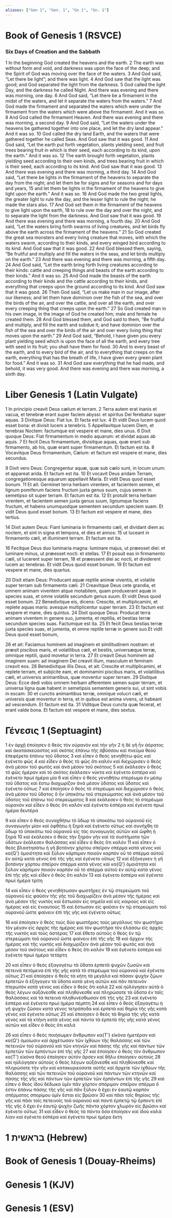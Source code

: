 ```yaml
---
aliases: ["Gen 1", "Gen. 1", "Gn 1", "Gn. 1"]
---
```



# Book of Genesis 1 (RSVCE)

### Six Days of Creation and the Sabbath
1 In the beginning God created the heavens and the earth.
2 The earth was without form and void, and darkness was upon the face of the deep; and the Spirit of God was moving over the face of the waters.
3 And God said, “Let there be light”; and there was light.
4 And God saw that the light was good; and God separated the light from the darkness.
5 God called the light Day, and the darkness he called Night. And there was evening and there was morning, one day.
6 And God said, “Let there be a firmament in the midst of the waters, and let it separate the waters from the waters.”
7 And God made the firmament and separated the waters which were under the firmament from the waters which were above the firmament. And it was so.
8 And God called the firmament Heaven. And there was evening and there was morning, a second day.
9 And God said, “Let the waters under the heavens be gathered together into one place, and let the dry land appear.” And it was so.
10 God called the dry land Earth, and the waters that were gathered together he called Seas. And God saw that it was good.
11 And God said, “Let the earth put forth vegetation, plants yielding seed, and fruit trees bearing fruit in which is their seed, each according to its kind, upon the earth.” And it was so.
12 The earth brought forth vegetation, plants yielding seed according to their own kinds, and trees bearing fruit in which is their seed, each according to its kind. And God saw that it was good.
13 And there was evening and there was morning, a third day.
14 And God said, “Let there be lights in the firmament of the heavens to separate the day from the night; and let them be for signs and for seasons and for days and years,
15 and let them be lights in the firmament of the heavens to give light upon the earth.” And it was so.
16 And God made the two great lights, the greater light to rule the day, and the lesser light to rule the night; he made the stars also.
17 And God set them in the firmament of the heavens to give light upon the earth,
18 to rule over the day and over the night, and to separate the light from the darkness. And God saw that it was good.
19 And there was evening and there was morning, a fourth day.
20 And God said, “Let the waters bring forth swarms of living creatures, and let birds fly above the earth across the firmament of the heavens.”
21 So God created the great sea monsters and every living creature that moves, with which the waters swarm, according to their kinds, and every winged bird according to its kind. And God saw that it was good.
22 And God blessed them, saying, “Be fruitful and multiply and fill the waters in the seas, and let birds multiply on the earth.”
23 And there was evening and there was morning, a fifth day.
24 And God said, “Let the earth bring forth living creatures according to their kinds: cattle and creeping things and beasts of the earth according to their kinds.” And it was so.
25 And God made the beasts of the earth according to their kinds and the cattle according to their kinds, and everything that creeps upon the ground according to its kind. And God saw that it was good.
26 Then God said, “Let us make man in our image, after our likeness; and let them have dominion over the fish of the sea, and over the birds of the air, and over the cattle, and over all the earth, and over every creeping thing that creeps upon the earth.”
27 So God created man in his own image, in the image of God he created him; male and female he created them.
28 And God blessed them, and God said to them, “Be fruitful and multiply, and fill the earth and subdue it; and have dominion over the fish of the sea and over the birds of the air and over every living thing that moves upon the earth.”
29 And God said, “Behold, I have given you every plant yielding seed which is upon the face of all the earth, and every tree with seed in its fruit; you shall have them for food.
30 And to every beast of the earth, and to every bird of the air, and to everything that creeps on the earth, everything that has the breath of life, I have given every green plant for food.” And it was so.
31 And God saw everything that he had made, and behold, it was very good. And there was evening and there was morning, a sixth day.


# Liber Genesis 1 (Latin Vulgate)

1 In principio creavit Deus cælum et terram.
2 Terra autem erat inanis et vacua, et tenebræ erant super faciem abyssi: et spiritus Dei ferebatur super aquas.
3 Dixitque Deus: Fiat lux. Et facta est lux.
4 Et vidit Deus lucem quod esset bona: et divisit lucem a tenebris.
5 Appellavitque lucem Diem, et tenebras Noctem: factumque est vespere et mane, dies unus.
6 Dixit quoque Deus: Fiat firmamentum in medio aquarum: et dividat aquas ab aquis.
7 Et fecit Deus firmamentum, divisitque aquas, quæ erant sub firmamento, ab his, quæ erant super firmamentum. Et factum est ita.
8 Vocavitque Deus firmamentum, Cælum: et factum est vespere et mane, dies secundus.

9 Dixit vero Deus: Congregentur aquæ, quæ sub cælo sunt, in locum unum: et appareat arida. Et factum est ita.
10 Et vocavit Deus aridam Terram, congregationesque aquarum appellavit Maria. Et vidit Deus quod esset bonum.
11 Et ait: Germinet terra herbam virentem, et facientem semen, et lignum pomiferum faciens fructum juxta genus suum, cujus semen in semetipso sit super terram. Et factum est ita.
12 Et protulit terra herbam virentem, et facientem semen juxta genus suum, lignumque faciens fructum, et habens unumquodque sementem secundum speciem suam. Et vidit Deus quod esset bonum.
13 Et factum est vespere et mane, dies tertius.

14 Dixit autem Deus: Fiant luminaria in firmamento cæli, et dividant diem ac noctem, et sint in signa et tempora, et dies et annos:
15 ut luceant in firmamento cæli, et illuminent terram. Et factum est ita.

16 Fecitque Deus duo luminaria magna: luminare majus, ut præesset diei: et luminare minus, ut præesset nocti: et stellas.
17 Et posuit eas in firmamento cæli, ut lucerent super terram,
18 et præessent diei ac nocti, et dividerent lucem ac tenebras. Et vidit Deus quod esset bonum.
19 Et factum est vespere et mane, dies quartus.

20 Dixit etiam Deus: Producant aquæ reptile animæ viventis, et volatile super terram sub firmamento cæli.
21 Creavitque Deus cete grandia, et omnem animam viventem atque motabilem, quam produxerant aquæ in species suas, et omne volatile secundum genus suum. Et vidit Deus quod esset bonum.
22 Benedixitque eis, dicens: Crescite, et multiplicamini, et replete aquas maris: avesque multiplicentur super terram.
23 Et factum est vespere et mane, dies quintus.
24 Dixit quoque Deus: Producat terra animam viventem in genere suo, jumenta, et reptilia, et bestias terræ secundum species suas. Factumque est ita.
25 Et fecit Deus bestias terræ juxta species suas, et jumenta, et omne reptile terræ in genere suo.Et vidit Deus quod esset bonum,

26 et ait: Faciamus hominem ad imaginem et similitudinem nostram: et præsit piscibus maris, et volatilibus cæli, et bestiis, universæque terræ, omnique reptili, quod movetur in terra.
27 Et creavit Deus hominem ad imaginem suam: ad imaginem Dei creavit illum, masculum et feminam creavit eos.
28 Benedixitque illis Deus, et ait: Crescite et multiplicamini, et replete terram, et subjicite eam, et dominamini piscibus maris, et volatilibus cæli, et universis animantibus, quæ moventur super terram.
29 Dixitque Deus: Ecce dedi vobis omnem herbam afferentem semen super terram, et universa ligna quæ habent in semetipsis sementem generis sui, ut sint vobis in escam:
30 et cunctis animantibus terræ, omnique volucri cæli, et universis quæ moventur in terra, et in quibus est anima vivens, ut habeant ad vescendum. Et factum est ita.
31 Viditque Deus cuncta quæ fecerat, et erant valde bona. Et factum est vespere et mane, dies sextus.


# Γένεσις 1 (Septuagint)

1 ἐν ἀρχῇ ἐποίησεν ὁ θεὸς τὸν οὐρανὸν καὶ τὴν γῆν
2 ἡ δὲ γῆ ἦν ἀόρατος καὶ ἀκατασκεύαστος καὶ σκότος ἐπάνω τῆς ἀβύσσου καὶ πνεῦμα θεοῦ ἐπεφέρετο ἐπάνω τοῦ ὕδατος
3 καὶ εἶπεν ὁ θεός γενηθήτω φῶς καὶ ἐγένετο φῶς
4 καὶ εἶδεν ὁ θεὸς τὸ φῶς ὅτι καλόν καὶ διεχώρισεν ὁ θεὸς ἀνὰ μέσον τοῦ φωτὸς καὶ ἀνὰ μέσον τοῦ σκότους
5 καὶ ἐκάλεσεν ὁ θεὸς τὸ φῶς ἡμέραν καὶ τὸ σκότος ἐκάλεσεν νύκτα καὶ ἐγένετο ἑσπέρα καὶ ἐγένετο πρωί ἡμέρα μία
6 καὶ εἶπεν ὁ θεός γενηθήτω στερέωμα ἐν μέσῳ τοῦ ὕδατος καὶ ἔστω διαχωρίζον ἀνὰ μέσον ὕδατος καὶ ὕδατος καὶ ἐγένετο οὕτως
7 καὶ ἐποίησεν ὁ θεὸς τὸ στερέωμα καὶ διεχώρισεν ὁ θεὸς ἀνὰ μέσον τοῦ ὕδατος ὃ ἦν ὑποκάτω τοῦ στερεώματος καὶ ἀνὰ μέσον τοῦ ὕδατος τοῦ ἐπάνω τοῦ στερεώματος
8 καὶ ἐκάλεσεν ὁ θεὸς τὸ στερέωμα οὐρανόν καὶ εἶδεν ὁ θεὸς ὅτι καλόν καὶ ἐγένετο ἑσπέρα καὶ ἐγένετο πρωί ἡμέρα δευτέρα

9 καὶ εἶπεν ὁ θεός συναχθήτω τὸ ὕδωρ τὸ ὑποκάτω τοῦ οὐρανοῦ εἰς συναγωγὴν μίαν καὶ ὀφθήτω ἡ ξηρά καὶ ἐγένετο οὕτως καὶ συνήχθη τὸ ὕδωρ τὸ ὑποκάτω τοῦ οὐρανοῦ εἰς τὰς συναγωγὰς αὐτῶν καὶ ὤφθη ἡ ξηρά
10 καὶ ἐκάλεσεν ὁ θεὸς τὴν ξηρὰν γῆν καὶ τὰ συστήματα τῶν ὑδάτων ἐκάλεσεν θαλάσσας καὶ εἶδεν ὁ θεὸς ὅτι καλόν
11 καὶ εἶπεν ὁ θεός βλαστησάτω ἡ γῆ βοτάνην χόρτου σπεῖρον σπέρμα κατὰ γένος καὶ κα{Q'} ὁμοιότητα καὶ ξύλον κάρπιμον ποιοῦν καρπόν οὗ τὸ σπέρμα αὐτοῦ ἐν αὐτῷ κατὰ γένος ἐπὶ τῆς γῆς καὶ ἐγένετο οὕτως
12 καὶ ἐξήνεγκεν ἡ γῆ βοτάνην χόρτου σπεῖρον σπέρμα κατὰ γένος καὶ κα{Q'} ὁμοιότητα καὶ ξύλον κάρπιμον ποιοῦν καρπόν οὗ τὸ σπέρμα αὐτοῦ ἐν αὐτῷ κατὰ γένος ἐπὶ τῆς γῆς καὶ εἶδεν ὁ θεὸς ὅτι καλόν
13 καὶ ἐγένετο ἑσπέρα καὶ ἐγένετο πρωί ἡμέρα τρίτη

14 καὶ εἶπεν ὁ θεός γενηθήτωσαν φωστῆρες ἐν τῷ στερεώματι τοῦ οὐρανοῦ εἰς φαῦσιν τῆς γῆς τοῦ διαχωρίζειν ἀνὰ μέσον τῆς ἡμέρας καὶ ἀνὰ μέσον τῆς νυκτὸς καὶ ἔστωσαν εἰς σημεῖα καὶ εἰς καιροὺς καὶ εἰς ἡμέρας καὶ εἰς ἐνιαυτοὺς
15 καὶ ἔστωσαν εἰς φαῦσιν ἐν τῷ στερεώματι τοῦ οὐρανοῦ ὥστε φαίνειν ἐπὶ τῆς γῆς καὶ ἐγένετο οὕτως

16 καὶ ἐποίησεν ὁ θεὸς τοὺς δύο φωστῆρας τοὺς μεγάλους τὸν φωστῆρα τὸν μέγαν εἰς ἀρχὰς τῆς ἡμέρας καὶ τὸν φωστῆρα τὸν ἐλάσσω εἰς ἀρχὰς τῆς νυκτός καὶ τοὺς ἀστέρας
17 καὶ ἔθετο αὐτοὺς ὁ θεὸς ἐν τῷ στερεώματι τοῦ οὐρανοῦ ὥστε φαίνειν ἐπὶ τῆς γῆς
18 καὶ ἄρχειν τῆς ἡμέρας καὶ τῆς νυκτὸς καὶ διαχωρίζειν ἀνὰ μέσον τοῦ φωτὸς καὶ ἀνὰ μέσον τοῦ σκότους καὶ εἶδεν ὁ θεὸς ὅτι καλόν
19 καὶ ἐγένετο ἑσπέρα καὶ ἐγένετο πρωί ἡμέρα τετάρτη

20 καὶ εἶπεν ὁ θεός ἐξαγαγέτω τὰ ὕδατα ἑρπετὰ ψυχῶν ζωσῶν καὶ πετεινὰ πετόμενα ἐπὶ τῆς γῆς κατὰ τὸ στερέωμα τοῦ οὐρανοῦ καὶ ἐγένετο οὕτως
21 καὶ ἐποίησεν ὁ θεὸς τὰ κήτη τὰ μεγάλα καὶ πᾶσαν ψυχὴν ζῴων ἑρπετῶν ἃ ἐξήγαγεν τὰ ὕδατα κατὰ γένη αὐτῶν καὶ πᾶν πετεινὸν πτερωτὸν κατὰ γένος καὶ εἶδεν ὁ θεὸς ὅτι καλά
22 καὶ ηὐλόγησεν αὐτὰ ὁ θεὸς λέγων αὐξάνεσθε καὶ πληθύνεσθε καὶ πληρώσατε τὰ ὕδατα ἐν ταῖς θαλάσσαις καὶ τὰ πετεινὰ πληθυνέσθωσαν ἐπὶ τῆς γῆς
23 καὶ ἐγένετο ἑσπέρα καὶ ἐγένετο πρωί ἡμέρα πέμπτη
24 καὶ εἶπεν ὁ θεός ἐξαγαγέτω ἡ γῆ ψυχὴν ζῶσαν κατὰ γένος τετράποδα καὶ ἑρπετὰ καὶ θηρία τῆς γῆς κατὰ γένος καὶ ἐγένετο οὕτως
25 καὶ ἐποίησεν ὁ θεὸς τὰ θηρία τῆς γῆς κατὰ γένος καὶ τὰ κτήνη κατὰ γένος καὶ πάντα τὰ ἑρπετὰ τῆς γῆς κατὰ γένος αὐτῶν καὶ εἶδεν ὁ θεὸς ὅτι καλά

26 καὶ εἶπεν ὁ θεός ποιήσωμεν ἄνθρωπον κα{T'} εἰκόνα ἡμετέραν καὶ κα{Q'} ὁμοίωσιν καὶ ἀρχέτωσαν τῶν ἰχθύων τῆς θαλάσσης καὶ τῶν πετεινῶν τοῦ οὐρανοῦ καὶ τῶν κτηνῶν καὶ πάσης τῆς γῆς καὶ πάντων τῶν ἑρπετῶν τῶν ἑρπόντων ἐπὶ τῆς γῆς
27 καὶ ἐποίησεν ὁ θεὸς τὸν ἄνθρωπον κα{T'} εἰκόνα θεοῦ ἐποίησεν αὐτόν ἄρσεν καὶ θῆλυ ἐποίησεν αὐτούς
28 καὶ ηὐλόγησεν αὐτοὺς ὁ θεὸς λέγων αὐξάνεσθε καὶ πληθύνεσθε καὶ πληρώσατε τὴν γῆν καὶ κατακυριεύσατε αὐτῆς καὶ ἄρχετε τῶν ἰχθύων τῆς θαλάσσης καὶ τῶν πετεινῶν τοῦ οὐρανοῦ καὶ πάντων τῶν κτηνῶν καὶ πάσης τῆς γῆς καὶ πάντων τῶν ἑρπετῶν τῶν ἑρπόντων ἐπὶ τῆς γῆς
29 καὶ εἶπεν ὁ θεός ἰδοὺ δέδωκα ὑμῖν πᾶν χόρτον σπόριμον σπεῖρον σπέρμα ὅ ἐστιν ἐπάνω πάσης τῆς γῆς καὶ πᾶν ξύλον ὃ ἔχει ἐν ἑαυτῷ καρπὸν σπέρματος σπορίμου ὑμῖν ἔσται εἰς βρῶσιν
30 καὶ πᾶσι τοῖς θηρίοις τῆς γῆς καὶ πᾶσι τοῖς πετεινοῖς τοῦ οὐρανοῦ καὶ παντὶ ἑρπετῷ τῷ ἕρποντι ἐπὶ τῆς γῆς ὃ ἔχει ἐν ἑαυτῷ ψυχὴν ζωῆς πάντα χόρτον χλωρὸν εἰς βρῶσιν καὶ ἐγένετο οὕτως
31 καὶ εἶδεν ὁ θεὸς τὰ πάντα ὅσα ἐποίησεν καὶ ἰδοὺ καλὰ λίαν καὶ ἐγένετο ἑσπέρα καὶ ἐγένετο πρωί ἡμέρα ἕκτη


# 1 בראשית (Hebrew)


# Book of Genesis 1 (Douay-Rheims)


# Genesis 1 (KJV)


# Genesis 1 (ESV)

